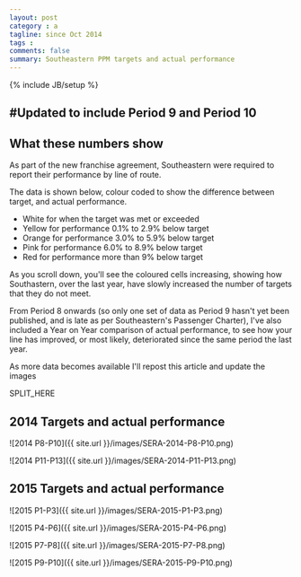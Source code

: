 ```yaml
---
layout: post
category : a
tagline: since Oct 2014
tags : 
comments: false
summary: Southeastern PPM targets and actual performance
---
```


{% include JB/setup %}

## #Updated to include Period 9 and Period 10

## What these numbers show

As part of the new franchise agreement, Southeastern were required to report their performance by line of route.

The data is shown below, colour coded to show the difference between target, and actual performance.

- White for when the target was met or exceeded
- Yellow for performance 0.1% to 2.9% below target
- Orange for performance 3.0% to 5.9% below target
- Pink for performance 6.0% to 8.9% below target
- Red for performance more than 9% below target

As you scroll down, you'll see the coloured cells increasing, showing how Southastern, over the last year, have slowly increased the number of targets that they do not meet.

From Period 8 onwards (so only one set of data as Period 9 hasn't yet been published, and is late as per Southeastern's Passenger Charter), I've also included a Year on Year comparison of actual performance, to see how your line has improved, or most likely, deteriorated since the same period the last year.

As more data becomes available I'll repost this article and update the images

SPLIT_HERE

## 2014 Targets and actual performance

![2014 P8-P10]({{ site.url }}/images/SERA-2014-P8-P10.png)

![2014 P11-P13]({{ site.url }}/images/SERA-2014-P11-P13.png)

## 2015 Targets and actual performance

![2015 P1-P3]({{ site.url }}/images/SERA-2015-P1-P3.png)

![2015 P4-P6]({{ site.url }}/images/SERA-2015-P4-P6.png)

![2015 P7-P8]({{ site.url }}/images/SERA-2015-P7-P8.png)

![2015 P9-P10]({{ site.url }}/images/SERA-2015-P9-P10.png)